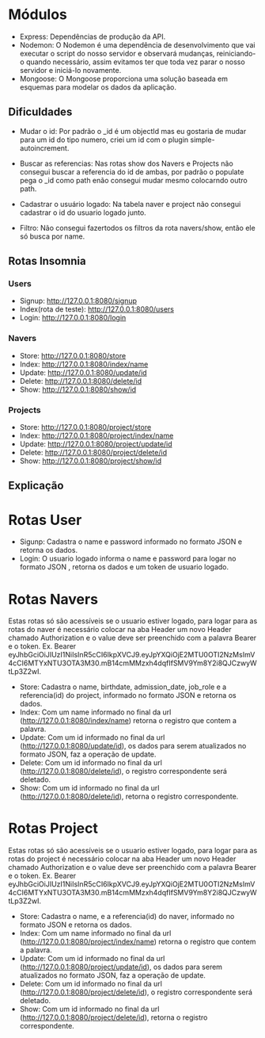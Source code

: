 # Módulos
- Express: Dependências de produção da API.
- Nodemon: O Nodemon é uma dependência de desenvolvimento que vai executar o script do nosso servidor e observará mudanças, reiniciando-o quando necessário, assim evitamos ter que toda vez parar o nosso servidor e iniciá-lo novamente. 
- Mongoose: O Mongoose proporciona uma solução baseada em esquemas para modelar os dados da aplicação.


## Dificuldades
- Mudar o id: Por padrão o _id é um objectId mas eu gostaria de mudar para um id do tipo numero, criei um id com o plugin simple-autoincrement.

- Buscar as referencias: Nas rotas show dos Navers e Projects não consegui buscar a referencia do id de ambas, por padrão o populate pega o _id como path enão consegui mudar mesmo colocarndo outro path.

- Cadastrar o usuário logado: Na tabela naver e project não consegui cadastrar o id do usuario logado junto.

- Filtro: Não consegui fazertodos os filtros da rota navers/show, então ele só busca por name.

## Rotas Insomnia
### Users
- Signup: http://127.0.0.1:8080/signup
- Index(rota de teste): http://127.0.0.1:8080/users
- Login: http://127.0.0.1:8080/login

### Navers
- Store: http://127.0.0.1:8080/store
- Index: http://127.0.0.1:8080/index/name
- Update: http://127.0.0.1:8080/update/id
- Delete: http://127.0.0.1:8080/delete/id
- Show: http://127.0.0.1:8080/show/id

### Projects

- Store: http://127.0.0.1:8080/project/store
- Index: http://127.0.0.1:8080/project/index/name
- Update: http://127.0.0.1:8080/project/update/id
- Delete: http://127.0.0.1:8080/project/delete/id
- Show: http://127.0.0.1:8080/project/show/id

## Explicação
# Rotas User
- Sigunp: Cadastra o name e password informado no formato JSON e retorna os dados.
- Login: O usuario logado informa o name e password para logar no formato JSON , retorna os dados e um token de usuario logado.

# Rotas Navers
Estas rotas só são acessíveis se o usuario estiver logado, para logar para as rotas do naver é necessário colocar na aba Header um novo Header chamado Authorization e o value deve ser preenchido com a palavra Bearer e o token. Ex. Bearer eyJhbGciOiJIUzI1NiIsInR5cCI6IkpXVCJ9.eyJpYXQiOjE2MTU0OTI2NzMsImV4cCI6MTYxNTU3OTA3M30.mB14cmMMzxh4dqfIfSMV9Ym8Y2i8QJCzwyWtLp3Z2wI.
- Store: Cadastra o name, birthdate, admission_date, job_role e a referencia(id) do project, informado no formato JSON e retorna os dados.
- Index: Com um name informado no final da url (http://127.0.0.1:8080/index/name) retorna o registro que contem a palavra.
- Update: Com um id informado no final da url (http://127.0.0.1:8080/update/id), os dados para serem atualizados no formato JSON, faz a operação de update.
- Delete: Com um id informado no final da url (http://127.0.0.1:8080/delete/id), o registro correspondente será deletado.
- Show: Com um id informado no final da url (http://127.0.0.1:8080/delete/id), retorna o registro correspondente.

# Rotas Project
Estas rotas só são acessíveis se o usuario estiver logado, para logar para as rotas do project é necessário colocar na aba Header um novo Header chamado Authorization e o value deve ser preenchido com a palavra Bearer e o token. Ex. Bearer eyJhbGciOiJIUzI1NiIsInR5cCI6IkpXVCJ9.eyJpYXQiOjE2MTU0OTI2NzMsImV4cCI6MTYxNTU3OTA3M30.mB14cmMMzxh4dqfIfSMV9Ym8Y2i8QJCzwyWtLp3Z2wI.
- Store: Cadastra o name,  e a referencia(id) do naver, informado no formato JSON e retorna os dados.
- Index: Com um name informado no final da url (http://127.0.0.1:8080/project/index/name) retorna o registro que contem a palavra.
- Update: Com um id informado no final da url (http://127.0.0.1:8080/project/update/id), os dados para serem atualizados no formato JSON, faz a operação de update.
- Delete: Com um id informado no final da url (http://127.0.0.1:8080/project/delete/id), o registro correspondente será deletado.
- Show: Com um id informado no final da url (http://127.0.0.1:8080/project/delete/id), retorna o registro correspondente.
